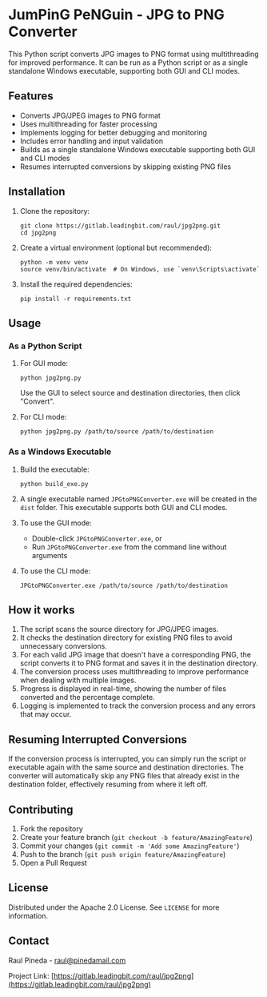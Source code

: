 # JumPinG PeNGuin - JPG to PNG Converter

This Python script converts JPG images to PNG format using multithreading for improved performance. It can be run as a Python script or as a single standalone Windows executable, supporting both GUI and CLI modes.

## Features

- Converts JPG/JPEG images to PNG format
- Uses multithreading for faster processing
- Implements logging for better debugging and monitoring
- Includes error handling and input validation
- Builds as a single standalone Windows executable supporting both GUI and CLI modes
- Resumes interrupted conversions by skipping existing PNG files

## Installation

1. Clone the repository:
   ```
   git clone https://gitlab.leadingbit.com/raul/jpg2png.git
   cd jpg2png
   ```

2. Create a virtual environment (optional but recommended):
   ```
   python -m venv venv
   source venv/bin/activate  # On Windows, use `venv\Scripts\activate`
   ```

3. Install the required dependencies:
   ```
   pip install -r requirements.txt
   ```

## Usage

### As a Python Script

1. For GUI mode:
   ```
   python jpg2png.py
   ```
   Use the GUI to select source and destination directories, then click "Convert".

2. For CLI mode:
   ```
   python jpg2png.py /path/to/source /path/to/destination
   ```

### As a Windows Executable

1. Build the executable:
   ```
   python build_exe.py
   ```

2. A single executable named `JPGtoPNGConverter.exe` will be created in the `dist` folder. This executable supports both GUI and CLI modes.

3. To use the GUI mode:
   - Double-click `JPGtoPNGConverter.exe`, or
   - Run `JPGtoPNGConverter.exe` from the command line without arguments

4. To use the CLI mode:
   ```
   JPGtoPNGConverter.exe /path/to/source /path/to/destination
   ```

## How it works

1. The script scans the source directory for JPG/JPEG images.
2. It checks the destination directory for existing PNG files to avoid unnecessary conversions.
3. For each valid JPG image that doesn't have a corresponding PNG, the script converts it to PNG format and saves it in the destination directory.
4. The conversion process uses multithreading to improve performance when dealing with multiple images.
5. Progress is displayed in real-time, showing the number of files converted and the percentage complete.
6. Logging is implemented to track the conversion process and any errors that may occur.

## Resuming Interrupted Conversions

If the conversion process is interrupted, you can simply run the script or executable again with the same source and destination directories. The converter will automatically skip any PNG files that already exist in the destination folder, effectively resuming from where it left off.

## Contributing

1. Fork the repository
2. Create your feature branch (`git checkout -b feature/AmazingFeature`)
3. Commit your changes (`git commit -m 'Add some AmazingFeature'`)
4. Push to the branch (`git push origin feature/AmazingFeature`)
5. Open a Pull Request

## License

Distributed under the Apache 2.0 License. See `LICENSE` for more information.

## Contact

Raul Pineda - raul@pinedamail.com

Project Link: [https://gitlab.leadingbit.com/raul/jpg2png](https://gitlab.leadingbit.com/raul/jpg2png)